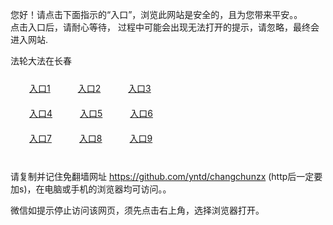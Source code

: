 您好！请点击下面指示的“入口”，浏览此网站是安全的，且为您带来平安。。 <br/>
点击入口后，请耐心等待， 过程中可能会出现无法打开的提示，请忽略，最终会进入网站. </br>

法轮大法在长春<br/>
<div style="padding:10px"><a style="margin:20px" target="_blank" href="https://djwc8b0f9jtaf.cloudfront.net/2Qpsp?zdabpulo" id="ccLink1" rel="nofollow">入口1</a> <a target="_blank" style="margin:20px" href="https://d2msfmxgdbga04.cloudfront.net/2Qpsp?gbmitmms" id="ccLink2" rel="nofollow">入口2</a> <a style="margin:20px" target="_blank" href="https://d3o2vsxx5d2unh.cloudfront.net/2Qpsp?mnedccqn" id="ccLink3" rel="nofollow">入口3</a></div>

<div style="padding:10px" ><a style="margin:20px" target="_blank" href="https://djwc8b0f9jtaf.cloudfront.net/2Qpsp?zdabpulo" id="ccLink4" rel="nofollow">入口4</a> <a style="margin:20px" href="https://d2msfmxgdbga04.cloudfront.net/2Qpsp?gbmitmms" target="_blank" id="ccLink5" rel="nofollow">入口5</a> <a style="margin:20px" href="https://d3o2vsxx5d2unh.cloudfront.net/2Qpsp?mnedccqn" target="_blank" id="ccLink6" rel="nofollow">入口6</a></div>

<div style="padding:10px"><a style="margin:20px" target="_blank" href="https://djwc8b0f9jtaf.cloudfront.net/2Qpsp?zdabpulo" id="ccLink7" rel="nofollow">入口7</a> <a style="margin:20px" href="https://d2msfmxgdbga04.cloudfront.net/2Qpsp?gbmitmms" target="_blank" id="ccLink8" rel="nofollow">入口8</a> <a style="margin:20px" target="_blank" href="https://d3o2vsxx5d2unh.cloudfront.net/2Qpsp?mnedccqn" id="ccLink9" rel="nofollow">入口9</a></div>

<br/>



请复制并记住免翻墙网址 https://github.com/yntd/changchunzx (http后一定要加s)，在电脑或手机的浏览器均可访问。。<br/>

微信如提示停止访问该网页，须先点击右上角，选择浏览器打开。
